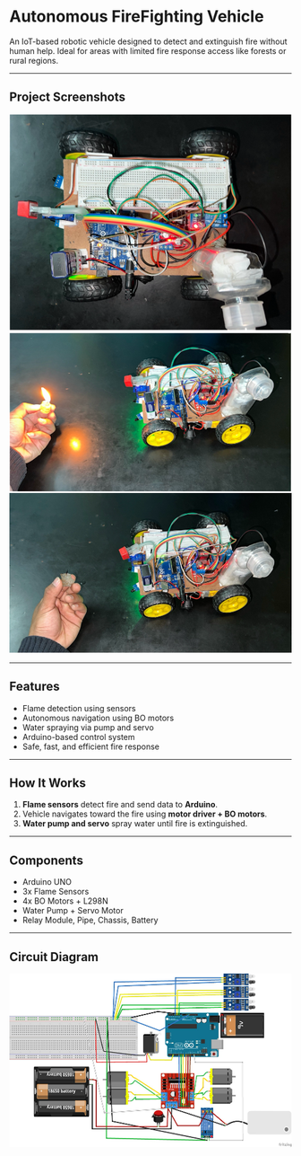 # Autonomous FireFighting Vehicle


An IoT-based robotic vehicle designed to detect and extinguish fire without human help. Ideal for areas with limited fire response access like forests or rural regions.

---

## Project Screenshots

![Full System Integration](image-3.png)
![Picture of vehicle before water dispersion](image-4.png)
![Picture of vehicle after water dispersion](image-5.png)

---

## Features

- Flame detection using sensors
- Autonomous navigation using BO motors
- Water spraying via pump and servo
- Arduino-based control system
- Safe, fast, and efficient fire response

---

## How It Works

1. **Flame sensors** detect fire and send data to **Arduino**.
2. Vehicle navigates toward the fire using **motor driver + BO motors**.
3. **Water pump and servo** spray water until fire is extinguished.

---

## Components

- Arduino UNO
- 3x Flame Sensors
- 4x BO Motors + L298N
- Water Pump + Servo Motor
- Relay Module, Pipe, Chassis, Battery

---

## Circuit Diagram

![Circuit Diagram](image-1.png)
